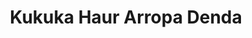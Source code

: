---
title: "Kukuka Haur Arropa Denda"
url: /doneztebe-santesteban/kukuka-haur-arropa-denda/
shop: ropa
---